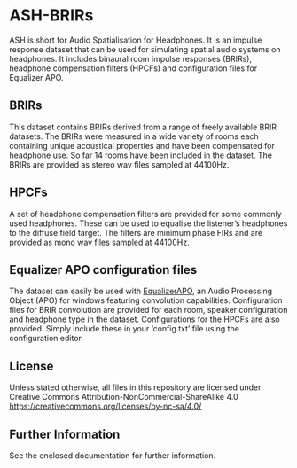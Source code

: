 # ASH-BRIRs
ASH is short for Audio Spatialisation for Headphones. It is an impulse response dataset that can be used for simulating spatial audio systems on headphones. It includes binaural room impulse responses (BRIRs), headphone compensation filters (HPCFs) and configuration files for Equalizer APO.

## BRIRs
This dataset contains BRIRs derived from a range of freely available BRIR datasets. The BRIRs were measured in a wide variety of rooms each containing unique acoustical properties and have been compensated for headphone use. So far 14 rooms have been included in the dataset. The BRIRs are provided as stereo wav files sampled at 44100Hz.

## HPCFs
A set of headphone compensation filters are provided for some commonly used headphones. These can be used to equalise the listener’s headphones to the diffuse field target. The filters are minimum phase FIRs and are provided as mono wav files sampled at 44100Hz. 

## Equalizer APO configuration files
The dataset can easily be used with [EqualizerAPO](https://sourceforge.net/projects/equalizerapo/), an Audio Processing Object (APO) for windows featuring convolution capabilities. Configuration files for BRIR convolution are provided for each room, speaker configuration and headphone type in the dataset. Configurations for the HPCFs are also provided. Simply include these in your ‘config.txt’ file using the configuration editor.

## License
Unless stated otherwise, all files in this repository are licensed under Creative Commons Attribution-NonCommercial-ShareAlike 4.0 https://creativecommons.org/licenses/by-nc-sa/4.0/

## Further Information
See the enclosed documentation for further information.
